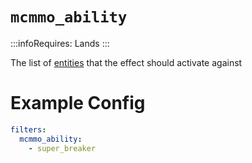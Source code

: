 # `mcmmo_ability`
:::infoRequires:
Lands
:::

The list of [entities](https://hub.spigotmc.org/javadocs/bukkit/org/bukkit/entity/EntityType.html) that the effect should activate against
# Example Config
```yaml
filters:
  mcmmo_ability: 
    - super_breaker
```
